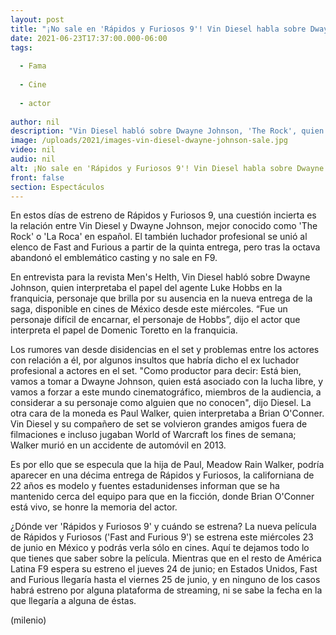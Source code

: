 ```yaml
---
layout: post
title: "¡No sale en 'Rápidos y Furiosos 9'! Vin Diesel habla sobre Dwayne Johnson, 'The Rock'"
date: 2021-06-23T17:37:00.000-06:00
tags:
  
  - Fama
  
  - Cine
  
  - actor
  
author: nil
description: "Vin Diesel habló sobre Dwayne Johnson, 'The Rock', quien formó parte del casting de Rápidos y Furiosos en cuatro ocasiones, pero ya no sale en la novena entrega."
image: /uploads/2021/images-vin-diesel-dwayne-johnson-sale.jpg
video: nil
audio: nil
alt: ¡No sale en 'Rápidos y Furiosos 9'! Vin Diesel habla sobre Dwayne Johnson, 'The Rock'
front: false
section: Espectáculos
---
```


En estos días de estreno de Rápidos y Furiosos 9, una cuestión incierta es la relación entre Vin Diesel y Dwayne Johnson, mejor conocido como 'The Rock' o 'La Roca' en español. El también luchador profesional se unió al elenco de Fast and Furious a partir de la quinta entrega, pero tras la octava abandonó el emblemático casting y no sale en F9. 

En entrevista para la revista Men's Helth, Vin Diesel habló sobre Dwayne Johnson, quien interpretaba el papel del agente Luke Hobbs en la franquicia, personaje que brilla por su ausencia en la nueva entrega de la saga, disponible en cines de México desde este miércoles. “Fue un personaje difícil de encarnar, el personaje de Hobbs”, dijo el actor que interpreta el papel de Domenic Toretto en la franquicia.

Los rumores van desde disidencias en el set y problemas entre los actores con relación a él, por algunos insultos que habría dicho el ex luchador profesional a actores en el set. "Como productor para decir: Está bien, vamos a tomar a Dwayne Johnson, quien está asociado con la lucha libre, y vamos a forzar a este mundo cinematográfico, miembros de la audiencia, a considerar a su personaje como alguien que no conocen", dijo Diesel. La otra cara de la moneda es Paul Walker, quien interpretaba a Brian O'Conner. Vin Diesel y su compañero de set se volvieron grandes amigos fuera de filmaciones e incluso jugaban World of Warcraft los fines de semana; Walker murió en un accidente de automóvil en 2013.

Es por ello que se especula que la hija de Paul, Meadow Rain Walker, podría aparecer en una décima entrega de Rápidos y Furiosos, la californiana de 22 años es modelo y fuentes estadunidenses informan que se ha mantenido cerca del equipo para que en la ficción, donde Brian O'Conner está vivo, se honre la memoria del actor. 

​¿Dónde ver 'Rápidos y Furiosos 9' y cuándo se estrena? La nueva película de Rápidos y Furiosos ('Fast and Furious 9') se estrena este miércoles 23 de junio en México y podrás verla sólo en cines. Aquí te dejamos todo lo que tienes que saber sobre la película. Mientras que en el resto de América Latina F9 espera su estreno el jueves 24 de junio; en Estados Unidos, Fast and Furious llegaría hasta el viernes 25 de junio, y en ninguno de los casos habrá estreno por alguna plataforma de streaming, ni se sabe la fecha en la que llegaría a alguna de éstas. 

(milenio)